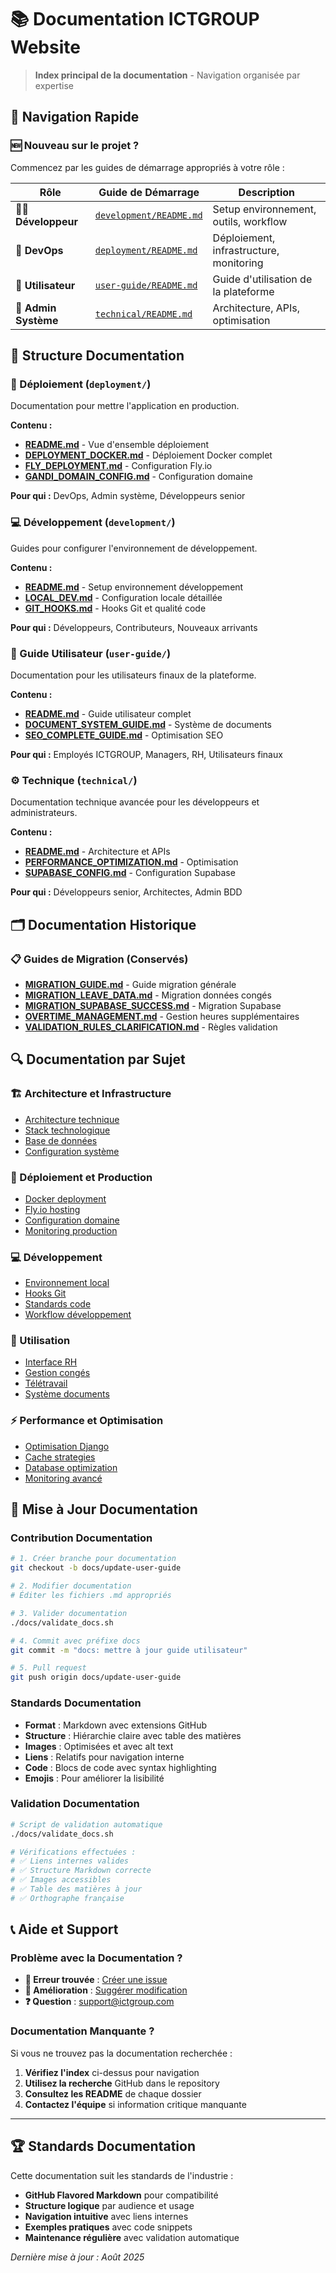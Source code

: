 # 📚 Documentation ICTGROUP Website

> **Index principal de la documentation** - Navigation organisée par expertise

## 🎯 Navigation Rapide

### 🆕 Nouveau sur le projet ?
Commencez par les guides de démarrage appropriés à votre rôle :

| Rôle | Guide de Démarrage | Description |
|------|-------------------|-------------|
| **👨‍💻 Développeur** | [`development/README.md`](development/) | Setup environnement, outils, workflow |
| **🚀 DevOps** | [`deployment/README.md`](deployment/) | Déploiement, infrastructure, monitoring |
| **👤 Utilisateur** | [`user-guide/README.md`](user-guide/) | Guide d'utilisation de la plateforme |
| **🔧 Admin Système** | [`technical/README.md`](technical/) | Architecture, APIs, optimisation |

## 📁 Structure Documentation

### 🚀 Déploiement (`deployment/`)
Documentation pour mettre l'application en production.

**Contenu :**
- **[README.md](deployment/README.md)** - Vue d'ensemble déploiement
- **[DEPLOYMENT_DOCKER.md](deployment/DEPLOYMENT_DOCKER.md)** - Déploiement Docker complet
- **[FLY_DEPLOYMENT.md](deployment/FLY_DEPLOYMENT.md)** - Configuration Fly.io
- **[GANDI_DOMAIN_CONFIG.md](deployment/GANDI_DOMAIN_CONFIG.md)** - Configuration domaine

**Pour qui :** DevOps, Admin système, Développeurs senior

### 💻 Développement (`development/`)
Guides pour configurer l'environnement de développement.

**Contenu :**
- **[README.md](development/README.md)** - Setup environnement développement
- **[LOCAL_DEV.md](development/LOCAL_DEV.md)** - Configuration locale détaillée
- **[GIT_HOOKS.md](development/GIT_HOOKS.md)** - Hooks Git et qualité code

**Pour qui :** Développeurs, Contributeurs, Nouveaux arrivants

### 👥 Guide Utilisateur (`user-guide/`)
Documentation pour les utilisateurs finaux de la plateforme.

**Contenu :**
- **[README.md](user-guide/README.md)** - Guide utilisateur complet
- **[DOCUMENT_SYSTEM_GUIDE.md](user-guide/DOCUMENT_SYSTEM_GUIDE.md)** - Système de documents
- **[SEO_COMPLETE_GUIDE.md](user-guide/SEO_COMPLETE_GUIDE.md)** - Optimisation SEO

**Pour qui :** Employés ICTGROUP, Managers, RH, Utilisateurs finaux

### ⚙️ Technique (`technical/`)
Documentation technique avancée pour les développeurs et administrateurs.

**Contenu :**
- **[README.md](technical/README.md)** - Architecture et APIs
- **[PERFORMANCE_OPTIMIZATION.md](technical/PERFORMANCE_OPTIMIZATION.md)** - Optimisation
- **[SUPABASE_CONFIG.md](technical/SUPABASE_CONFIG.md)** - Configuration Supabase

**Pour qui :** Développeurs senior, Architectes, Admin BDD

## 🗂️ Documentation Historique

### 📋 Guides de Migration (Conservés)
- **[MIGRATION_GUIDE.md](MIGRATION_GUIDE.md)** - Guide migration générale
- **[MIGRATION_LEAVE_DATA.md](MIGRATION_LEAVE_DATA.md)** - Migration données congés
- **[MIGRATION_SUPABASE_SUCCESS.md](MIGRATION_SUPABASE_SUCCESS.md)** - Migration Supabase
- **[OVERTIME_MANAGEMENT.md](OVERTIME_MANAGEMENT.md)** - Gestion heures supplémentaires
- **[VALIDATION_RULES_CLARIFICATION.md](VALIDATION_RULES_CLARIFICATION.md)** - Règles validation

## 🔍 Documentation par Sujet

### 🏗️ Architecture et Infrastructure
- [Architecture technique](technical/README.md#architecture-technique)
- [Stack technologique](technical/README.md#stack-technologique)
- [Base de données](technical/README.md#base-de-données)
- [Configuration système](technical/README.md#configuration-système)

### 🚀 Déploiement et Production
- [Docker deployment](deployment/DEPLOYMENT_DOCKER.md)
- [Fly.io hosting](deployment/FLY_DEPLOYMENT.md)
- [Configuration domaine](deployment/GANDI_DOMAIN_CONFIG.md)
- [Monitoring production](deployment/README.md#monitoring)

### 💻 Développement
- [Environnement local](development/LOCAL_DEV.md)
- [Hooks Git](development/GIT_HOOKS.md)
- [Standards code](development/README.md#conventions-de-code)
- [Workflow développement](development/README.md#workflow-de-développement)

### 👥 Utilisation
- [Interface RH](user-guide/README.md#extranet-rh-complet)
- [Gestion congés](user-guide/README.md#gestion-des-congés)
- [Télétravail](user-guide/README.md#télétravail)
- [Système documents](user-guide/DOCUMENT_SYSTEM_GUIDE.md)

### ⚡ Performance et Optimisation
- [Optimisation Django](technical/PERFORMANCE_OPTIMIZATION.md)
- [Cache strategies](technical/README.md#performance-et-monitoring)
- [Database optimization](technical/README.md#optimisations-avancées)
- [Monitoring avancé](technical/README.md#métriques-clés)

## 🔄 Mise à Jour Documentation

### Contribution Documentation
```bash
# 1. Créer branche pour documentation
git checkout -b docs/update-user-guide

# 2. Modifier documentation
# Éditer les fichiers .md appropriés

# 3. Valider documentation
./docs/validate_docs.sh

# 4. Commit avec préfixe docs
git commit -m "docs: mettre à jour guide utilisateur"

# 5. Pull request
git push origin docs/update-user-guide
```

### Standards Documentation
- **Format** : Markdown avec extensions GitHub
- **Structure** : Hiérarchie claire avec table des matières
- **Images** : Optimisées et avec alt text
- **Liens** : Relatifs pour navigation interne
- **Code** : Blocs de code avec syntax highlighting
- **Emojis** : Pour améliorer la lisibilité

### Validation Documentation
```bash
# Script de validation automatique
./docs/validate_docs.sh

# Vérifications effectuées :
# ✅ Liens internes valides
# ✅ Structure Markdown correcte
# ✅ Images accessibles
# ✅ Table des matières à jour
# ✅ Orthographe française
```

## 📞 Aide et Support

### Problème avec la Documentation ?
- **🐛 Erreur trouvée** : [Créer une issue](https://github.com/ASaid-ASaid/ictgroup_website/issues)
- **📝 Amélioration** : [Suggérer modification](https://github.com/ASaid-ASaid/ictgroup_website/discussions)
- **❓ Question** : support@ictgroup.com

### Documentation Manquante ?
Si vous ne trouvez pas la documentation recherchée :

1. **Vérifiez l'index** ci-dessus pour navigation
2. **Utilisez la recherche** GitHub dans le repository
3. **Consultez les README** de chaque dossier
4. **Contactez l'équipe** si information critique manquante

---

## 🏆 Standards Documentation

Cette documentation suit les standards de l'industrie :
- **GitHub Flavored Markdown** pour compatibilité
- **Structure logique** par audience et usage
- **Navigation intuitive** avec liens internes
- **Exemples pratiques** avec code snippets
- **Maintenance régulière** avec validation automatique

*Dernière mise à jour : Août 2025*

